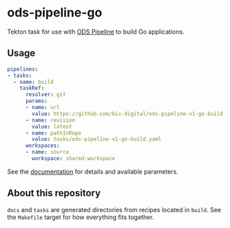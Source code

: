 # ods-pipeline-go

Tekton task for use with [ODS Pipeline](https://github.com/opendevstack/ods-pipeline) to build Go applications.

## Usage

```yaml
pipelines:
- tasks:
  - name: build
    taskRef:
      resolver: git
      params:
      - name: url
        value: https://github.com/bix-digital/ods-pipeline-v1-go-build.git
      - name: revision
        value: latest
      - name: pathInRepo
        value: tasks/ods-pipeline-v1-go-build.yaml
      workspaces:
      - name: source
        workspace: shared-workspace
```

See the [documentation](https://github.com/BIX-Digital/ods-pipeline-go/blob/main/docs/ods-pipeline-v1-go-build.adoc) for details and available parameters.

## About this repository

`docs` and `tasks` are generated directories from recipes located in `build`. See the `Makefile` target for how everything fits together.

